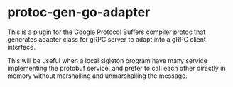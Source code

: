 # protoc-gen-go-adapter

This is a plugin for the Google Protocol Buffers compiler
[protoc](https://github.com/protocolbuffers/protobuf) that generates
adapter class for gRPC server to adapt into a gRPC client interface.

This will be useful when a local sigleton program have many service
implementing the protobuf service, and prefer to call each other
directly in memory without marshalling and unmarshalling the message.
